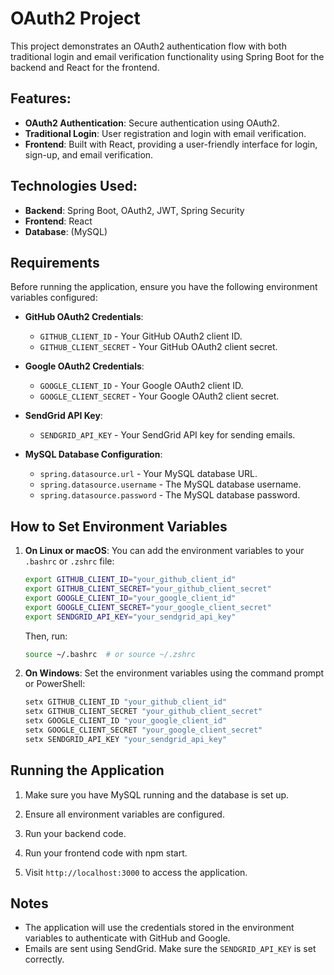 # OAuth2 Project

This project demonstrates an OAuth2 authentication flow with both traditional login and email verification functionality using Spring Boot for the backend and React for the frontend.

## Features:
- **OAuth2 Authentication**: Secure authentication using OAuth2.
- **Traditional Login**: User registration and login with email verification.
- **Frontend**: Built with React, providing a user-friendly interface for login, sign-up, and email verification.

## Technologies Used:
- **Backend**: Spring Boot, OAuth2, JWT, Spring Security
- **Frontend**: React
- **Database**: (MySQL)


## Requirements

Before running the application, ensure you have the following environment variables configured:

- **GitHub OAuth2 Credentials**:
  - `GITHUB_CLIENT_ID` - Your GitHub OAuth2 client ID.
  - `GITHUB_CLIENT_SECRET` - Your GitHub OAuth2 client secret.

- **Google OAuth2 Credentials**:
  - `GOOGLE_CLIENT_ID` - Your Google OAuth2 client ID.
  - `GOOGLE_CLIENT_SECRET` - Your Google OAuth2 client secret.

- **SendGrid API Key**:
  - `SENDGRID_API_KEY` - Your SendGrid API key for sending emails.

- **MySQL Database Configuration**:
  - `spring.datasource.url` - Your MySQL database URL.
  - `spring.datasource.username` - The MySQL database username.
  - `spring.datasource.password` - The MySQL database password.

## How to Set Environment Variables

1. **On Linux or macOS**: You can add the environment variables to your `.bashrc` or `.zshrc` file:

    ```bash
    export GITHUB_CLIENT_ID="your_github_client_id"
    export GITHUB_CLIENT_SECRET="your_github_client_secret"
    export GOOGLE_CLIENT_ID="your_google_client_id"
    export GOOGLE_CLIENT_SECRET="your_google_client_secret"
    export SENDGRID_API_KEY="your_sendgrid_api_key"
    ```

   Then, run:

    ```bash
    source ~/.bashrc  # or source ~/.zshrc
    ```

2. **On Windows**: Set the environment variables using the command prompt or PowerShell:

    ```powershell
    setx GITHUB_CLIENT_ID "your_github_client_id"
    setx GITHUB_CLIENT_SECRET "your_github_client_secret"
    setx GOOGLE_CLIENT_ID "your_google_client_id"
    setx GOOGLE_CLIENT_SECRET "your_google_client_secret"
    setx SENDGRID_API_KEY "your_sendgrid_api_key"
    ```

## Running the Application

1. Make sure you have MySQL running and the database is set up.
2. Ensure all environment variables are configured.
3. Run your backend code.
4. Run your frontend code with npm start.

5. Visit `http://localhost:3000` to access the application.

## Notes

- The application will use the credentials stored in the environment variables to authenticate with GitHub and Google.
- Emails are sent using SendGrid. Make sure the `SENDGRID_API_KEY` is set correctly.
